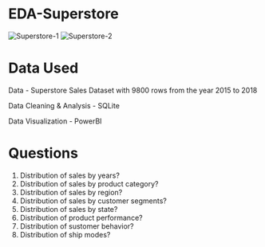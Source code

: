 # EDA-Superstore
![Superstore-1](https://github.com/1nvl/EDA-Superstore/assets/140528919/ed8c0bee-b8ee-43ed-8e81-8cf457214cdf)
![Superstore-2](https://github.com/1nvl/EDA-Superstore/assets/140528919/dcf8f7f6-acd0-48a1-bd55-8bd38262da37)
# Data Used
Data - Superstore Sales Dataset with 9800 rows from the year 2015 to 2018

Data Cleaning & Analysis - SQLite

Data Visualization - PowerBI
# Questions
1. Distribution of sales by years?
2. Distribution of sales by product category?
3. Distribution of sales by region?
4. Distribution of sales by customer segments?
5. Distribution of sales by state?
6. Distribution of product performance?
7. Distribution of sustomer behavior?
8. Distribution of ship modes?
